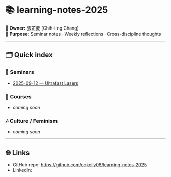 # 📚 learning-notes-2025

🎯 **Owner:** 張芷菱 (Chih-ling Chang)  
🧩 **Purpose:** Seminar notes · Weekly reflections · Cross-discipline thoughts

---

## 🗂 Quick index

### 🔬 Seminars
- [2025-09-12 — Ultrafast Lasers](./seinars/2025-09-12-ultrafast-lasers.md)

### 📖 Courses
- _coming soon_

### 🎶 Culture / Feminism
- _coming soon_

---

## 🌐 Links
- GitHub repo: https://github.com/cckelly08/learning-notes-2025  
- LinkedIn: 
